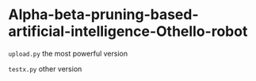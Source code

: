 # Alpha-beta-pruning-based-artificial-intelligence-Othello-robot

`upload.py` the most powerful version

`testx.py` other version

